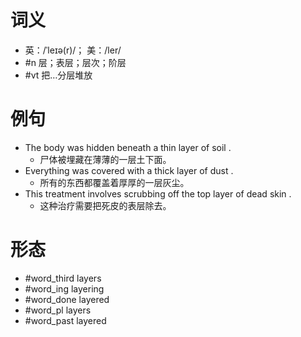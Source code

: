 # 词义
- 英：/ˈleɪə(r)/； 美：/ler/
- #n 层；表层；层次；阶层
- #vt 把…分层堆放
# 例句
- The body was hidden beneath a thin layer of soil .
	- 尸体被埋藏在薄薄的一层土下面。
- Everything was covered with a thick layer of dust .
	- 所有的东西都覆盖着厚厚的一层灰尘。
- This treatment involves scrubbing off the top layer of dead skin .
	- 这种治疗需要把死皮的表层除去。
# 形态
- #word_third layers
- #word_ing layering
- #word_done layered
- #word_pl layers
- #word_past layered
